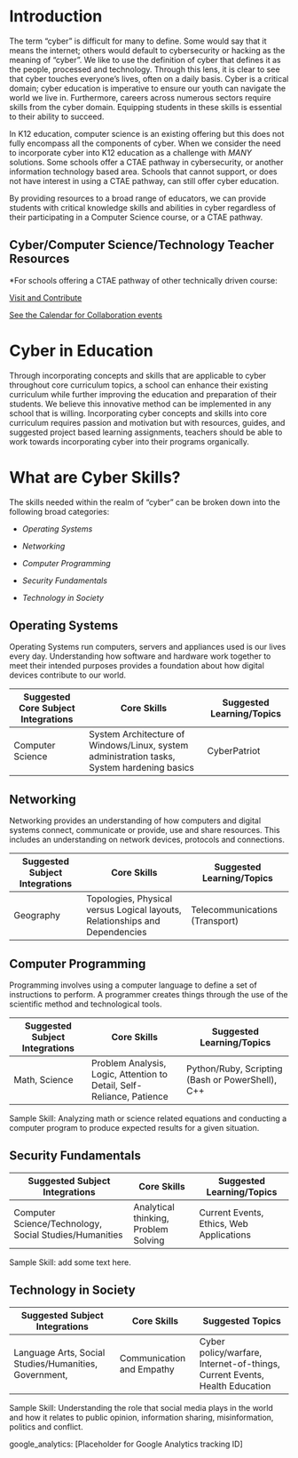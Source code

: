Introduction
============

The term “cyber” is difficult for many to define. Some would say that it means
the internet; others would default to cybersecurity or hacking as the meaning of
“cyber”. We like to use the definition of cyber that defines it as the people,
processed and technology. Through this lens, it is clear to see that cyber
touches everyone’s lives, often on a daily basis. Cyber is a critical domain;
cyber education is imperative to ensure our youth can navigate the world we live
in. Furthermore, careers across numerous sectors require skills from the cyber
domain. Equipping students in these skills is essential to their ability to
succeed.

In K12 education, computer science is an existing offering but this does not
fully encompass all the components of cyber. When we consider the need to
incorporate cyber into K12 education as a challenge with *MANY* solutions. Some
schools offer a CTAE pathway in cybersecurity, or another information technology
based area. Schools that cannot support, or does not have interest in using a
CTAE pathway, can still offer cyber education.

By providing resources to a broad range of educators, we can provide students
with critical knowledge skills and abilities in cyber regardless of their
participating in a Computer Science course, or a CTAE pathway.

## Cyber/Computer Science/Technology Teacher Resources

*For schools offering a CTAE pathway of other technically driven course:

[Visit and Contribute](../CyberCentral)

[See the Calendar for Collaboration events](../CyberCentral/Calendar)

# Cyber in Education

Through incorporating concepts and skills that are applicable to cyber
throughout core curriculum topics, a school can enhance their existing
curriculum while further improving the education and preparation of their
students. We believe this innovative method can be implemented in any school
that is willing. Incorporating cyber concepts and skills into core curriculum
requires passion and motivation but with resources, guides, and suggested
project based learning assignments, teachers should be able to work towards
incorporating cyber into their programs organically.

What are Cyber Skills?
======================

The skills needed within the realm of “cyber” can be broken down into the
following broad categories:

-   *Operating Systems*

-   *Networking*

-   *Computer Programming*

-   *Security Fundamentals*

-   *Technology in Society*

Operating Systems
-----------------

Operating Systems run computers, servers and appliances used is our lives every
day. Understanding how software and hardware work together to meet their
intended purposes provides a foundation about how digital devices contribute to
our world.

| Suggested Core Subject Integrations | Core Skills | Suggested Learning/Topics |
|-------------------------------------|-------------|------------------|
| Computer Science                    |   System Architecture of Windows/Linux, system administration tasks, System hardening basics           | CyberPatriot                 |

Networking
----------

Networking provides an understanding of how computers and digital systems
connect, communicate or provide, use and share resources. This includes an
understanding on network devices, protocols and connections.

| Suggested Subject Integrations | Core Skills                                                                 | Suggested Learning/Topics               |
|--------------------------------|-----------------------------------------------------------------------------|--------------------------------|
| Geography                      | Topologies, Physical versus Logical layouts, Relationships and Dependencies | Telecommunications (Transport) |

Computer Programming
--------------------

Programming involves using a computer language to define a set of instructions
to perform. A programmer creates things through the use of the scientific method
and technological tools.

| Suggested Subject Integrations | Core Skills                                                           | Suggested Learning/Topics                       |
|--------------------------------|-----------------------------------------------------------------------|----------------------------------------|
| Math, Science                  | Problem Analysis, Logic, Attention to Detail, Self-Reliance, Patience | Python/Ruby, Scripting (Bash or PowerShell), C++ |

Sample Skill: Analyzing math or science related equations and conducting a
computer program to produce expected results for a given situation.

Security Fundamentals
---------------------

| Suggested Subject Integrations                         | Core Skills                          | Suggested Learning/Topics |
|--------------------------------------------------------|--------------------------------------|------------------|
| Computer Science/Technology, Social Studies/Humanities | Analytical thinking, Problem Solving | Current Events, Ethics, Web Applications    |

Sample Skill: add some text here. 

Technology in Society
---------------------

| Suggested Subject Integrations                        | Core Skills               | Suggested Topics                                                      |
|-------------------------------------------------------|---------------------------|-----------------------------------------------------------------------|
| Language Arts, Social Studies/Humanities, Government, | Communication and Empathy | Cyber policy/warfare, Internet-of-things, Current Events, Health Education |

Sample Skill: Understanding the role that social media plays in the world and
how it relates to public opinion, information sharing, misinformation, politics
and conflict. 

google_analytics: [Placeholder for Google Analytics tracking ID]
